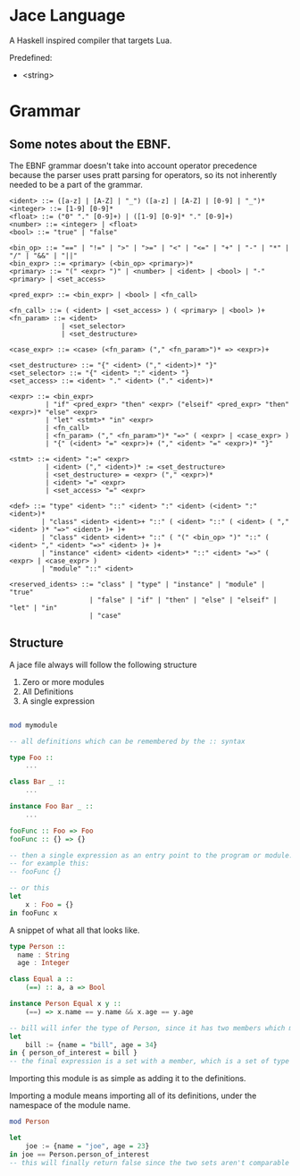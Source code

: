 # Jace Language

A Haskell inspired compiler that targets Lua.

Predefined:
- \<string\>

# Grammar

## Some notes about the EBNF.
The EBNF grammar doesn't take into account operator precedence because the parser uses pratt parsing for operators, so its not inherently needed to be a part of the grammar.

```
<ident> ::= ([a-z] | [A-Z] | "_") ([a-z] | [A-Z] | [0-9] | "_")*
<integer> ::= [1-9] [0-9]*
<float> ::= ("0" "." [0-9]+) | ([1-9] [0-9]* "." [0-9]+)
<number> ::= <integer> | <float>
<bool> ::= "true" | "false"

<bin_op> ::= "==" | "!=" | ">" | ">=" | "<" | "<=" | "+" | "-" | "*" | "/" | "&&" | "||" 
<bin_expr> ::= <primary> (<bin_op> <primary>)*
<primary> ::= "(" <expr> ")" | <number> | <ident> | <bool> | "-" <primary> | <set_access>

<pred_expr> ::= <bin_expr> | <bool> | <fn_call>

<fn_call> ::= ( <ident> | <set_access> ) ( <primary> | <bool> )+
<fn_param> ::= <ident>
             | <set_selector>
             | <set_destructure>

<case_expr> ::= <case> (<fn_param> ("," <fn_param>")* => <expr>)+

<set_destructure> ::= "{" <ident> ("," <ident>)* "}"
<set_selector> ::= "{" <ident> ":" <ident> "}
<set_access> ::= <ident> "." <ident> ("." <ident>)*

<expr> ::= <bin_expr>
         | "if" <pred_expr> "then" <expr> ("elseif" <pred_expr> "then" <expr>)* "else" <expr>
         | "let" <stmt>* "in" <expr>
         | <fn_call>
         | <fn_param> ("," <fn_param>")* "=>" ( <expr> | <case_expr> )
         | "{" (<ident> "=" <expr>)+ ("," <ident> "=" <expr>)* "}"

<stmt> ::= <ident> ":=" <expr>
         | <ident> ("," <ident>)* := <set_destructure>
         | <set_destructure> = <expr> ("," <expr>)*
         | <ident> "=" <expr>
         | <set_access> "=" <expr>

<def> ::= "type" <ident> "::" <ident> ":" <ident> (<ident> ":" <ident>)*
        | "class" <ident> <ident>+ "::" ( <ident> "::" ( <ident> ( "," <ident> )* "=>" <ident> )+ )+
        | "class" <ident> <ident>+ "::" ( "(" <bin_op> ")" "::" ( <ident> "," <ident> "=>" <ident> )+ )+
        | "instance" <ident> <ident> <ident>* "::" <ident> "=>" ( <expr> | <case_expr> )
        | "module" "::" <ident>

<reserved_idents> ::= "class" | "type" | "instance" | "module" | "true"
                    | "false" | "if" | "then" | "else" | "elseif" | "let" | "in"
                    | "case"
```

## Structure

A jace file always will follow the following structure

1) Zero or more modules
2) All Definitions
3) A single expression


```Haskell

mod mymodule

-- all definitions which can be remembered by the :: syntax

type Foo ::
    ...

class Bar _ ::
    ...

instance Foo Bar _ ::
    ...

fooFunc :: Foo => Foo
fooFunc :: {} => {}

-- then a single expression as an entry point to the program or module.
-- for example this:
-- fooFunc {}

-- or this
let
    x : Foo = {} 
in fooFunc x
```

A snippet of what all that looks like.

```Haskell
type Person ::
  name : String
  age : Integer

class Equal a ::
    (==) :: a, a => Bool

instance Person Equal x y ::
    (==) => x.name == y.name && x.age == y.age

-- bill will infer the type of Person, since it has two members which match the names and types of the type "Person"
let
    bill := {name = "bill", age = 34}
in { person_of_interest = bill }
-- the final expression is a set with a member, which is a set of type "Person"
```

Importing this module is as simple as adding it to the definitions.

Importing a module means importing all of its definitions, under the namespace of the module name.

```Haskell
mod Person

let 
    joe := {name = "joe", age = 23}
in joe == Person.person_of_interest
-- this will finally return false since the two sets aren't comparable
```
